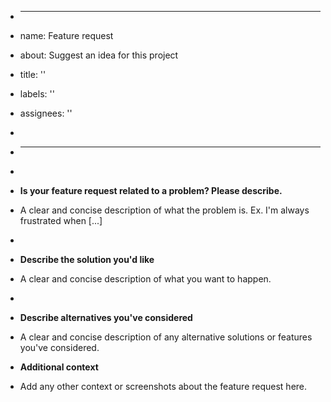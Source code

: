 + ---
+ name: Feature request
+ about: Suggest an idea for this project
+ title: ''
+ labels: ''
+ assignees: ''
+
+ ---
+
+ **Is your feature request related to a problem? Please describe.**
+ A clear and concise description of what the problem is. Ex. I'm always frustrated when [...]
+
+ **Describe the solution you'd like**
+ A clear and concise description of what you want to happen.
+
+ **Describe alternatives you've considered**
+ A clear and concise description of any alternative solutions or features you've considered.

+ **Additional context**
+ Add any other context or screenshots about the feature request here.

